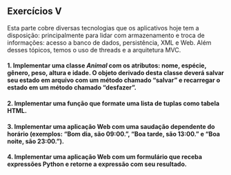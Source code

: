## Exercícios V
Esta parte cobre diversas tecnologias que os aplicativos hoje tem a disposição: principalmente para lidar com armazenamento e troca de informações: acesso a banco de dados, persistência, XML e Web. Além desses tópicos, temos o uso de threads e a arquitetura MVC.

#### 1. Implementar uma classe *Animal* com os atributos: nome, espécie, gênero, peso, altura e idade. O objeto derivado desta classe deverá salvar seu estado em arquivo com um método chamado “salvar” e recarregar o estado em um método chamado “desfazer”.

#### 2. Implementar uma função que formate uma lista de tuplas como tabela HTML.

#### 3. Implementar uma aplicação Web com uma saudação dependente do horário (exemplos: “Bom dia, são 09:00.”, “Boa tarde, são 13:00.” e “Boa noite, são 23:00.”).

#### 4. Implementar uma aplicação Web com um formulário que receba expressões Python e retorne a expressão com seu resultado.
